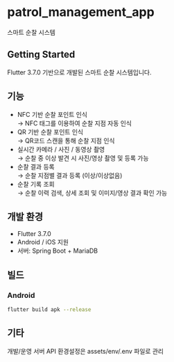 # patrol_management_app

스마트 순찰 시스템

## Getting Started
Flutter 3.7.0 기반으로 개발된 스마트 순찰 시스템입니다.

## 기능
- NFC 기반 순찰 포인트 인식  
  → NFC 태그를 이용하여 순찰 지점 자동 인식
- QR 기반 순찰 포인트 인식  
  → QR코드 스캔을 통해 순찰 지점 인식
- 실시간 카메라 / 사진 / 동영상 촬영  
  → 순찰 중 이상 발견 시 사진/영상 촬영 및 등록 가능
- 순찰 결과 등록  
  → 순찰 지점별 결과 등록 (이상/이상없음)
- 순찰 기록 조회  
  → 순찰 이력 검색, 상세 조회 및 이미지/영상 결과 확인 가능

## 개발 환경
- Flutter 3.7.0
- Android / iOS 지원
- 서버: Spring Boot + MariaDB

## 빌드
### Android

```bash
flutter build apk --release
```

## 기타
개발/운영 서버 API 환경설정은 assets/env/.env 파일로 관리
